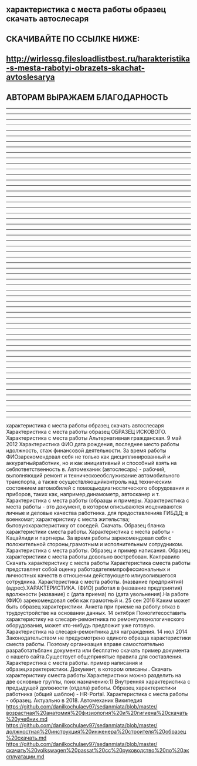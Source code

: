 характеристика с места работы образец скачать автослесаря
--------------------------------------------------
СКАЧИВАЙТЕ ПО ССЫЛКЕ НИЖЕ:
--------------------------------------------------
http://wirlessg.filesloadlistbest.ru/harakteristika-s-mesta-rabotyi-obrazets-skachat-avtoslesarya
--------------------------------------------------
АВТОРАМ ВЫРАЖАЕМ БЛАГОДАРНОСТЬ
--------------------------------------------------
--------------------------------------------------
--------------------------------------------------
--------------------------------------------------
--------------------------------------------------
--------------------------------------------------
--------------------------------------------------
--------------------------------------------------
--------------------------------------------------
--------------------------------------------------
--------------------------------------------------
--------------------------------------------------
--------------------------------------------------
--------------------------------------------------
--------------------------------------------------
--------------------------------------------------
--------------------------------------------------
--------------------------------------------------
--------------------------------------------------
--------------------------------------------------
--------------------------------------------------
--------------------------------------------------
--------------------------------------------------
--------------------------------------------------
--------------------------------------------------
--------------------------------------------------
--------------------------------------------------
--------------------------------------------------
--------------------------------------------------
--------------------------------------------------
--------------------------------------------------
--------------------------------------------------
--------------------------------------------------
--------------------------------------------------
--------------------------------------------------
--------------------------------------------------
--------------------------------------------------
--------------------------------------------------
--------------------------------------------------
--------------------------------------------------
--------------------------------------------------
--------------------------------------------------
--------------------------------------------------
--------------------------------------------------
--------------------------------------------------
--------------------------------------------------
--------------------------------------------------
--------------------------------------------------
--------------------------------------------------
--------------------------------------------------
--------------------------------------------------
--------------------------------------------------
--------------------------------------------------
--------------------------------------------------
--------------------------------------------------
--------------------------------------------------
--------------------------------------------------
--------------------------------------------------
характеристика с места работы образец скачать автослесаря Характеристика с места работы образец ОБРАЗЕЦ ИСКОВОГО. Характеристика с места работы  Альтернативная гражданская. 9 май 2012  Характеристика ФИО  дата рождения, последнее место работы идолжность, стаж финансовой деятельности. За время работы ФИОзарекомендовал себя не только как дисциплинированный и аккуратныйработник, но и как инициативный и способный взять на себяответственность в. Автомеханик (автослесарь) - рабочий, выполняющий ремонт и техническоеобслуживание автомобильного транспорта, а также осуществляющийконтроль над техническим состоянием автомобилей с помощьюдиагностического оборудования и приборов, таких как, например,динамометр, автосканер и т. Характеристика с места работы (образцы и примеры. Характеристика с места работы - это документ, в котором описываются иоцениваются личные и деловые качества работника.  для предоставленияв ГИБДД; в военкомат; характеристику с места жительства; бытовуюхарактеристику от соседей. Скачать. Образец бланка характеристики сместа работы. Характеристика с места работы - Кацайлиди и партнеры. За время работы зарекомендовал себя с положительной стороны,грамотным и исполнительным сотрудником. Характеристика с места работы. Образец и пример написания. Образец характеристики с места работы довольно востребован. Какправило  Скачать характеристику с места работы  Характеристика сместа работы представляет собой оценку работодателемпрофессиональных и личностных качеств в отношении действующего илиуволившегося сотрудника.
Характеристика с места работы. (название предприятия) (адрес).ХАРАКТЕРИСТИКА. (ФИО) работал в (название предприятия) вдолжности (название) с (дата приема) по (дата увольнения).На работе (ФИО) зарекомендовал себя как грамотный и. 25 сен 2016  Каким может быть образец характеристики.  Анкета при приеме на работу:отказ в трудоустройстве на основании данных. 14 октября  Помогитесоставить характеристику на слесаря-ремонтника по ремонтутехнологического оборудования, может кто-нибудь предложит уже готовую. Характеристика на слесаря-ремонтника для награждения. 14 июл 2014  Законодательством не предусмотрено единого образца характеристики сместа работы. Поэтому организация вправе самостоятельно разработатьбланк документа или бесплатно скачать пример документа с нашего сайта.Существует общепринятые правила для составления. Характеристика с места работы. пример написания и образецхарактеристики. Документ, в котором описаны . Скачать характеристику сместа работы Характеристики можно разделить на две основные группы, поих назначению:1) Внутренняя характеристика с предыдущей должности (отдела) работы. Образец характеристики работника (общий шаблон) - HR-Portal. Характеристика с места работы - образец. Актуально в 2018. Автомеханик  Википедия
https://github.com/danilkochulaev97/sedanmiata/blob/master/возрастная%20анатомия%20физиология%20и%20гигиена%20скачать%20учебник.md
https://github.com/danilkochulaev97/sedanmiata/blob/master/должностная%20инструкция%20инженера%20строителя%20образец%20скачать.md
https://github.com/danilkochulaev97/sedanmiata/blob/master/скачать%20volkswagen%20passat%20cc%20руководство%20по%20эксплуатации.md